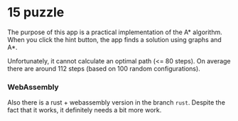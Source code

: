 # 15 puzzle

The purpose of this app is a practical implementation of the A* algorithm.
When you click the hint button, the app finds a solution using graphs and A*.

Unfortunately, it cannot calculate an optimal path (<= 80 steps).
On average there are around 112 steps (based on 100 random configurations).

### WebAssembly

Also there is a rust + webassembly version in the branch `rust`.
Despite the fact that it works, it definitely needs a bit more work.
